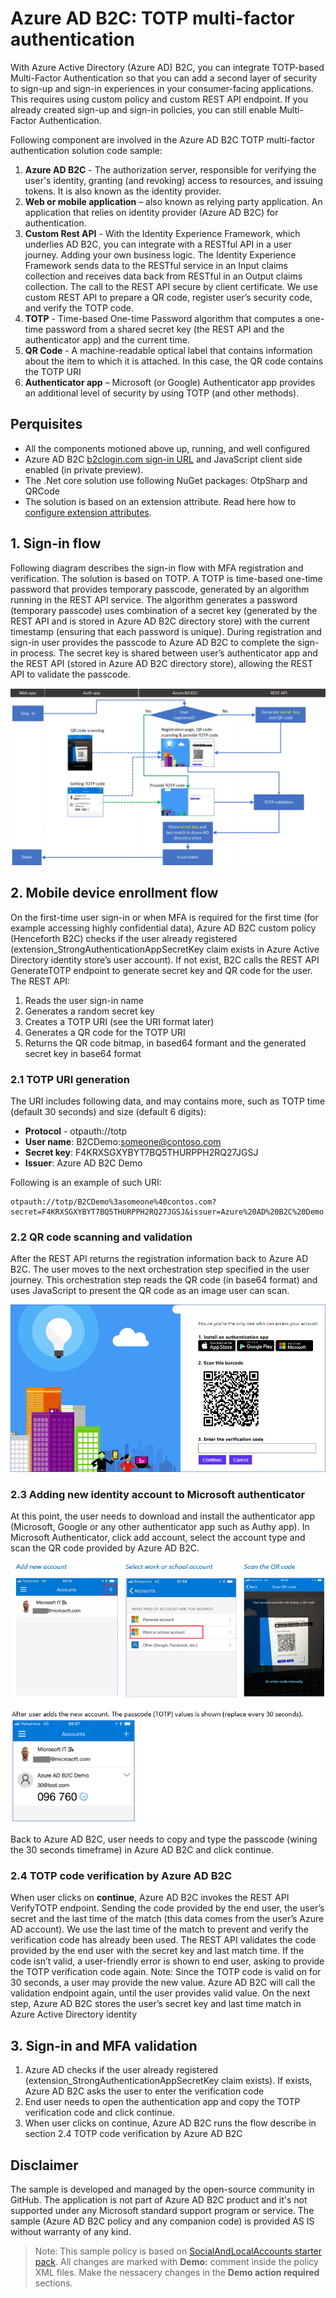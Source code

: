 # Azure AD B2C: TOTP multi-factor authentication

With Azure Active Directory (Azure AD) B2C, you can integrate TOTP-based Multi-Factor Authentication so that you can add a second layer of security to sign-up and sign-in experiences in your consumer-facing applications. This requires using custom policy and custom REST API endpoint. If you already created sign-up and sign-in policies, you can still enable Multi-Factor Authentication.

Following component are involved in the Azure AD B2C TOTP multi-factor authentication solution code sample:
1.	**Azure AD B2C** - The authorization server, responsible for verifying the user's identity, granting (and revoking) access to resources, and issuing tokens. It is also known as the identity provider. 
1.	**Web or mobile application** – also known as relying party application. An application that relies on identity provider (Azure AD B2C) for authentication. 
1.	**Custom Rest API** - With the Identity Experience Framework, which underlies AD B2C, you can integrate with a RESTful API in a user journey. Adding your own business logic. The Identity Experience Framework sends data to the RESTful service in an Input claims collection and receives data back from RESTful in an Output claims collection. The call to the REST API secure by client certificate. We use custom REST API to prepare a QR code, register user’s security code, and verify the TOTP code.
1.	**TOTP** - Time-based One-time Password algorithm that computes a one-time password from a shared secret key (the REST API and the authenticator app) and the current time.
1.	**QR Code** - A machine-readable optical label that contains information about the item to which it is attached. In this case, the QR code contains the TOTP URI
1.	**Authenticator app** – Microsoft (or Google) Authenticator app provides an additional level of security by using TOTP (and other methods).

## Perquisites
- All the components motioned above up, running, and well configured
- Azure AD B2C [b2clogin.com sign-in URL](https://docs.microsoft.com/en-us/azure/active-directory-b2c/b2clogin) and JavaScript client side enabled (in private preview).
- The .Net core solution use following NuGet packages: OtpSharp
and	QRCode 
- The solution is based on an extension attribute. Read here how to [configure extension attributes](https://docs.microsoft.com/en-us/azure/active-directory-b2c/active-directory-b2c-create-custom-attributes-profile-edit-custom). 


## 1. Sign-in flow
Following diagram describes the sign-in flow with MFA registration and verification. The solution is based on TOTP. A TOTP is time-based one-time password that provides temporary passcode, generated by an algorithm running in the REST API service. The algorithm generates a password (temporary passcode) uses combination of a secret key (generated by the REST API and is stored in Azure AD B2C directory store) with the current timestamp (ensuring that each password is unique).  During registration and sign-in user provides the passcode to Azure AD B2C to complete the sign-in process. The secret key is shared between user’s authenticator app and the REST API (stored in Azure AD B2C directory store), allowing the REST API to validate the passcode.

 ![sign in flow](media/flow.png)

## 2. Mobile device enrollment flow
On the first-time user sign-in or when MFA is required for the first time (for example accessing highly confidential data), Azure AD B2C custom policy (Henceforth B2C) checks if the user already registered (extension_StrongAuthenticationAppSecretKey claim exists in Azure Active Directory identity store’s user account). If not exist, B2C calls the REST API GenerateTOTP endpoint to generate secret key and QR code for the user. The REST API:
1.	Reads the user sign-in name
2.	Generates a random secret key
3.	Creates a TOTP URI (see the URI format later)
4.	Generates a QR code for the TOTP URI
5.	Returns the QR code bitmap, in based64 formant and the generated secret key in base64 format

### 2.1 TOTP URI generation
The URI includes following data, and may contains more, such as TOTP time (default 30 seconds) and size (default 6 digits):
- **Protocol** - otpauth://totp
- **User name**: B2CDemo:someone@contoso.com
- **Secret key**:  F4KRXSGXYBYT7BQ5THURPPH2RQ27JGSJ
- **Issuer**: Azure AD B2C Demo

Following is an example of such URI: 
```
otpauth://totp/B2CDemo%3asomeone%40contos.com?secret=F4KRXSGXYBYT7BQ5THURPPH2RQ27JGSJ&issuer=Azure%20AD%20B2C%20Demo
```

### 2.2 QR code scanning and validation
After the REST API returns the registration information back to Azure AD B2C. The user moves to the next orchestration step specified in the user journey. This orchestration step reads the QR code (in base64 format) and uses JavaScript to present the QR code as an image user can scan.

![QR code scanning](media/enroll.png)

### 2.3 Adding new identity account to Microsoft authenticator
At this point, the user needs to download and install the authenticator app (Microsoft, Google or any other authenticator app such as Authy app). In Microsoft Authenticator, click add account, select the account type and scan the QR code provided by Azure AD B2C.

![Add account to Micorosft authenticator](media/add-account.png)

Back to Azure AD B2C, user needs to copy and type the passcode (wining the 30 seconds timeframe) in Azure AD B2C and click continue.

### 2.4 TOTP code verification by Azure AD B2C
When user clicks on **continue**, Azure AD B2C invokes the REST API VerifyTOTP endpoint. Sending the code provided by the end user, the user’s secret and the last time of the match (this data comes from the user’s Azure AD account). We use the last time of the match to prevent and verify the verification code has already been used. The REST API validates the code provided by the end user with the secret key and last match time.
If the code isn’t valid, a user-friendly error is shown to end user, asking to provide the TOTP verification code again. Note: Since the TOTP code is valid on for 30 seconds, a user may provide the new value. Azure AD B2C will call the validation endpoint again, until the user provides valid value.
On the next step, Azure AD B2C stores the user’s secret key and last time match in Azure Active Directory identity 

## 3. Sign-in and MFA validation
1. Azure AD checks if the user already registered (extension_StrongAuthenticationAppSecretKey claim exists). If exists, Azure AD B2C asks the user to enter the verification code
1. End user needs to open the authentication app and copy the TOTP verification code and click continue.
1. When user clicks on continue, Azure AD B2C runs the flow describe in section 2.4 TOTP code verification by Azure AD B2C

## Disclaimer
The sample is developed and managed by the open-source community in GitHub. The application is not part of Azure AD B2C product and it's not supported under any Microsoft standard support program or service. The sample (Azure AD B2C policy and any companion code) is provided AS IS without warranty of any kind.

> Note:  This sample policy is based on [SocialAndLocalAccounts starter pack](https://github.com/Azure-Samples/active-directory-b2c-custom-policy-starterpack/tree/master/SocialAndLocalAccounts). All changes are marked with **Demo:** comment inside the policy XML files. Make the nessacery changes in the **Demo action required** sections.
